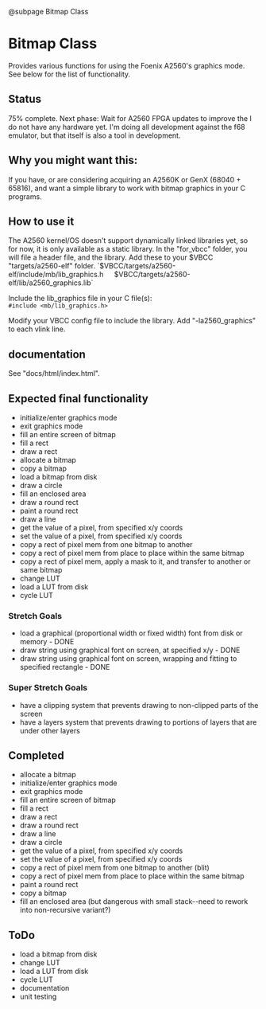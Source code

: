@subpage Bitmap Class
# Bitmap Class
Provides various functions for using the Foenix A2560's graphics mode. See below for the list of functionality.

## Status
75% complete. Next phase: Wait for A2560 FPGA updates to improve the 
I do not have any hardware yet. I'm doing all development against the f68 emulator, but that itself is also a tool in development. 

## Why you might want this:
If you have, or are considering acquiring an A2560K or GenX (68040 + 65816), and want a simple library to work with bitmap graphics in your C programs.  

## How to use it
The A2560 kernel/OS doesn't support dynamically linked libraries yet, so for now, it is only available as a static library. In the "for_vbcc" folder, you will file a header file, and the library. Add these to your $VBCC "targets/a2560-elf" folder.  
`$VBCC/targets/a2560-elf/include/mb/lib_graphics.h`  
`$VBCC/targets/a2560-elf/lib/a2560_graphics.lib`  

Include the lib_graphics file in your C file(s):  
`#include <mb/lib_graphics.h>`

Modify your VBCC config file to include the library. Add "-la2560_graphics" to each vlink line.  

## documentation
See "docs/html/index.html".

## Expected final functionality
 * initialize/enter graphics mode
 * exit graphics mode
 * fill an entire screen of bitmap
 * fill a rect
 * draw a rect
 * allocate a bitmap
 * copy a bitmap
 * load a bitmap from disk
 * draw a circle
 * fill an enclosed area
 * draw a round rect
 * paint a round rect
 * draw a line
 * get the value of a pixel, from specified x/y coords
 * set the value of a pixel, from specified x/y coords
 * copy a rect of pixel mem from one bitmap to another
 * copy a rect of pixel mem from place to place within the same bitmap
 * copy a rect of pixel mem, apply a mask to it, and transfer to another or same bitmap
 * change LUT
 * load a LUT from disk
 * cycle LUT

### Stretch Goals
 * load a graphical (proportional width or fixed width) font from disk or memory - DONE
 * draw string using graphical font on screen, at specified x/y - DONE
 * draw string using graphical font on screen, wrapping and fitting to specified rectangle - DONE

### Super Stretch Goals
 * have a clipping system that prevents drawing to non-clipped parts of the screen
 * have a layers system that prevents drawing to portions of layers that are under other layers
 
## Completed
 * allocate a bitmap
 * initialize/enter graphics mode
 * exit graphics mode
 * fill an entire screen of bitmap
 * fill a rect
 * draw a rect
 * draw a round rect
 * draw a line
 * draw a circle
 * get the value of a pixel, from specified x/y coords
 * set the value of a pixel, from specified x/y coords
 * copy a rect of pixel mem from one bitmap to another (blit)
 * copy a rect of pixel mem from place to place within the same bitmap
 * paint a round rect
 * copy a bitmap
 * fill an enclosed area (but dangerous with small stack--need to rework into non-recursive variant?)

## ToDo
 * load a bitmap from disk
 * change LUT
 * load a LUT from disk
 * cycle LUT
 * documentation
 * unit testing